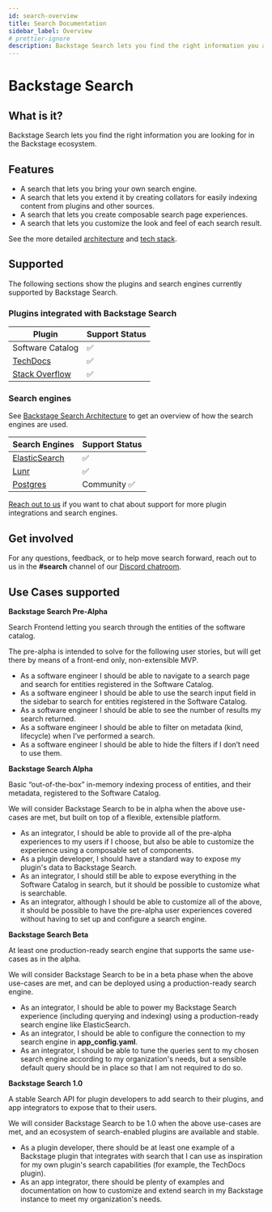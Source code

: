 ```yaml
---
id: search-overview
title: Search Documentation
sidebar_label: Overview
# prettier-ignore
description: Backstage Search lets you find the right information you are looking for in the Backstage ecosystem.
---
```


# Backstage Search

## What is it?

Backstage Search lets you find the right information you are looking for in the Backstage ecosystem.

## Features

- A search that lets you bring your own search engine.
- A search that lets you extend it by creating collators for easily indexing content from plugins and other sources.
- A search that lets you create composable search page experiences.
- A search that lets you customize the look and feel of each search result.

See the more detailed [architecture](./architecture.md) and [tech stack](./architecture.md#tech-stack).

## Supported

The following sections show the plugins and search engines currently supported by Backstage Search.

### Plugins integrated with Backstage Search

| Plugin                                                                                                                                                 | Support Status |
| ------------------------------------------------------------------------------------------------------------------------------------------------------ | -------------- |
| Software Catalog                                                                                                                                       | ✅             |
| [TechDocs](./how-to-guides.md#how-to-index-techdocs-documents)                                                                                         | ✅             |
| [Stack Overflow](https://github.com/backstage/backstage/blob/master/plugins/stack-overflow-backend/README.md#index-stack-overflow-questions-to-search) | ✅             |

### Search engines

See [Backstage Search Architecture](architecture.md) to get an overview of how
the search engines are used.

| Search Engines                                     | Support Status |
| -------------------------------------------------- | -------------- |
| [ElasticSearch](./search-engines.md#elasticsearch) | ✅             |
| [Lunr](./search-engines.md#lunr)                   | ✅             |
| [Postgres](./search-engines.md#postgres)           | Community ✅   |

[Reach out to us](#get-involved) if you want to chat about support for more plugin integrations and
search engines.

## Get involved

For any questions, feedback, or to help move search forward, reach out to us in
the **#search** channel of our
[Discord chatroom](https://github.com/backstage/backstage#community).

## Use Cases supported

**Backstage Search Pre-Alpha**

Search Frontend letting you search through the entities of the software catalog.

The pre-alpha is intended to solve for the following user stories, but will get
there by means of a front-end only, non-extensible MVP.

- As a software engineer I should be able to navigate to a search page and
  search for entities registered in the Software Catalog.
- As a software engineer I should be able to use the search input field in the
  sidebar to search for entities registered in the Software Catalog.
- As a software engineer I should be able to see the number of results my search
  returned.
- As a software engineer I should be able to filter on metadata (kind,
  lifecycle) when I’ve performed a search.
- As a software engineer I should be able to hide the filters if I don’t need to
  use them.

**Backstage Search Alpha**

Basic “out-of-the-box” in-memory indexing process of entities, and their metadata, registered to the Software Catalog.

We will consider Backstage Search to be in alpha when the above use-cases are
met, but built on top of a flexible, extensible platform.

- As an integrator, I should be able to provide all of the pre-alpha experiences
  to my users if I choose, but also be able to customize the experience using a
  composable set of components.
- As a plugin developer, I should have a standard way to expose my plugin's data
  to Backstage Search.
- As an integrator, I should still be able to expose everything in the Software
  Catalog in search, but it should be possible to customize what is searchable.
- As an integrator, although I should be able to customize all of the above, it
  should be possible to have the pre-alpha user experiences covered without
  having to set up and configure a search engine.

**Backstage Search Beta**

At least one production-ready search engine that supports the same use-cases as in the alpha.

We will consider Backstage Search to be in a beta phase when the above use-cases
are met, and can be deployed using a production-ready search engine.

- As an integrator, I should be able to power my Backstage Search experience
  (including querying and indexing) using a production-ready search engine like
  ElasticSearch.
- As an integrator, I should be able to configure the connection to my search
  engine in **app_config.yaml**.
- As an integrator, I should be able to tune the queries sent to my chosen
  search engine according to my organization's needs, but a sensible default
  query should be in place so that I am not required to do so.

**Backstage Search 1.0**

A stable Search API for plugin developers to add search to their plugins, and app integrators to expose that to their users.

We will consider Backstage Search to be 1.0 when the above
use-cases are met, and an ecosystem of search-enabled plugins are available and
stable.

- As a plugin developer, there should be at least one example of a Backstage
  plugin that integrates with search that I can use as inspiration for my own
  plugin's search capabilities (for example, the TechDocs plugin).
- As an app integrator, there should be plenty of examples and documentation on
  how to customize and extend search in my Backstage instance to meet my
  organization's needs.
